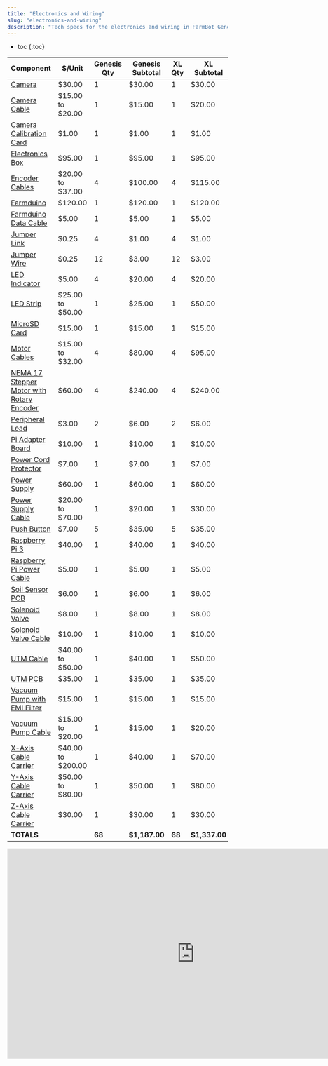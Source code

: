 ```yaml
---
title: "Electronics and Wiring"
slug: "electronics-and-wiring"
description: "Tech specs for the electronics and wiring in FarmBot Genesis. Visit [our shop](http://shop.farm.bot) to purchase parts."
---
```


* toc
{:toc}


|Component|$/Unit|Genesis Qty|Genesis Subtotal|XL Qty|XL Subtotal|MAX Qty|MAX Subtotal|
|---------|------|-----------|----------------|------|-----------|-------|------------|
|[Camera](electronics-and-wiring/camera.md#camera)|$30.00|1|$30.00|1|$30.00|1|$30.00
|[Camera Cable](electronics-and-wiring/camera.md#camera-cable)|$15.00 to $20.00|1|$15.00|1|$20.00|1|$20.00
|[Camera Calibration Card](electronics-and-wiring/camera.md#camera-calibration-card)|$1.00|1|$1.00|1|$1.00|1|$1.00
|[Electronics Box](electronics-and-wiring/electronics-box.md#electronics-box)|$95.00|1|$95.00|1|$95.00|1|$95.00
|[Encoder Cables](electronics-and-wiring/motors.md#encoder-cables)|$20.00 to $37.00|4|$100.00|4|$115.00|4|$115.00
|[Farmduino](electronics-and-wiring/farmduino.md#farmduino)|$120.00|1|$120.00|1|$120.00|1|$120.00
|[Farmduino Data Cable](electronics-and-wiring/farmduino.md#farmduino-data-cable)|$5.00|1|$5.00|1|$5.00|1|$5.00
|[Jumper Link](electronics-and-wiring/miscellaneous.md#jumper-link)|$0.25|4|$1.00|4|$1.00|4|$1.00
|[Jumper Wire](electronics-and-wiring/miscellaneous.md#jumper-wire)|$0.25|12|$3.00|12|$3.00|12|$3.00
|[LED Indicator](electronics-and-wiring/electronics-box.md#led-indicator)|$5.00|4|$20.00|4|$20.00|4|$20.00
|[LED Strip](electronics-and-wiring/led-strip.md)|$25.00 to $50.00|1|$25.00|1|$50.00|1|$50.00
|[MicroSD Card](electronics-and-wiring/raspberry-pi.md#microsd-card)|$15.00|1|$15.00|1|$15.00|1|$15.00
|[Motor Cables](electronics-and-wiring/motors.md#motor-cables)|$15.00 to $32.00|4|$80.00|4|$95.00|4|$95.00
|[NEMA 17 Stepper Motor with Rotary Encoder](electronics-and-wiring/motors.md#nema-17-stepper-motor-with-rotary-encoder)|$60.00|4|$240.00|4|$240.00|4|$240.00
|[Peripheral Lead](electronics-and-wiring/farmduino.md#peripheral-lead)|$3.00|2|$6.00|2|$6.00|2|$6.00
|[Pi Adapter Board](electronics-and-wiring/raspberry-pi.md#pi-adapter-board)|$10.00|1|$10.00|1|$10.00|1|$10.00
|[Power Cord Protector](electronics-and-wiring/power-supply.md#power-cord-protector)|$7.00|1|$7.00|1|$7.00|1|$7.00
|[Power Supply](electronics-and-wiring/power-supply.md#power-supply)|$60.00|1|$60.00|1|$60.00|1|$60.00
|[Power Supply Cable](electronics-and-wiring/power-supply.md#power-supply-cable)|$20.00 to $70.00|1|$20.00|1|$30.00|1|$70.00
|[Push Button](electronics-and-wiring/electronics-box.md#push-button)|$7.00|5|$35.00|5|$35.00|5|$35.00
|[Raspberry Pi 3](electronics-and-wiring/raspberry-pi.md#raspberry-pi-3)|$40.00|1|$40.00|1|$40.00|1|$40.00
|[Raspberry Pi Power Cable](electronics-and-wiring/raspberry-pi.md#raspberry-pi-power-cable)|$5.00|1|$5.00|1|$5.00|1|$5.00
|[Soil Sensor PCB](electronics-and-wiring/soil-sensor.md#soil-sensor-pcb)|$6.00|1|$6.00|1|$6.00|1|$6.00
|[Solenoid Valve](electronics-and-wiring/solenoid-valve.md#solenoid-valve)|$8.00|1|$8.00|1|$8.00|1|$8.00
|[Solenoid Valve Cable](electronics-and-wiring/solenoid-valve.md#solenoid-valve-cable)|$10.00|1|$10.00|1|$10.00|1|$10.00
|[UTM Cable](electronics-and-wiring/utm.md#utm-cable)|$40.00 to $50.00|1|$40.00|1|$50.00|1|$50.00
|[UTM PCB](electronics-and-wiring/utm.md#utm-pcb)|$35.00|1|$35.00|1|$35.00|1|$35.00
|[Vacuum Pump with EMI Filter](electronics-and-wiring/vacuum-pump.md#vacuum-pump)|$15.00|1|$15.00|1|$15.00|1|$15.00
|[Vacuum Pump Cable](electronics-and-wiring/vacuum-pump.md#vacuum-pump-cable)|$15.00 to $20.00|1|$15.00|1|$20.00|1|$20.00
|[X-Axis Cable Carrier](electronics-and-wiring/cable-carrier.md)|$40.00 to $200.00|1|$40.00|1|$70.00|1|$200.00
|[Y-Axis Cable Carrier](electronics-and-wiring/cable-carrier.md)|$50.00 to $80.00|1|$50.00|1|$80.00|1|$80.00
|[Z-Axis Cable Carrier](electronics-and-wiring/cable-carrier.md)|$30.00|1|$30.00|1|$30.00|1|$30.00
|**TOTALS**||**68**|**$1,187.00**|**68**|**$1,337.00**|**68**|**$1,467.00**

<iframe width="854" height="480" src="https://www.youtube.com/embed/3qtDwTwSx9w" frameborder="0" allow="accelerometer; autoplay; clipboard-write; encrypted-media; gyroscope; picture-in-picture" allowfullscreen></iframe>

